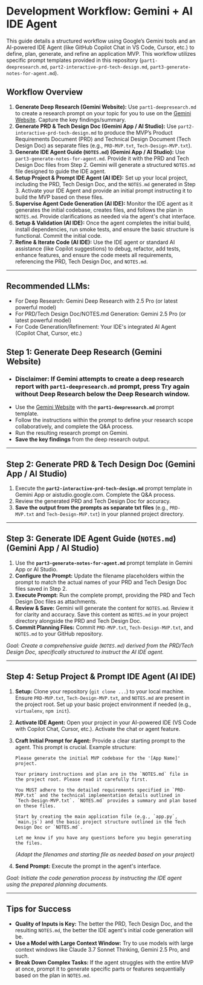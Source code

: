 # Development Workflow: Gemini + AI IDE Agent

This guide details a structured workflow using Google’s Gemini tools and an AI-powered IDE Agent (like GitHub Copilot Chat in VS Code, Cursor, etc.) to define, plan, generate, and refine an application MVP. This workflow utilizes specific prompt templates provided in this repository (`part1-deepresearch.md`, `part2-interactive-prd-tech-design.md`, `part3-generate-notes-for-agent.md`).

## Workflow Overview

1.  **Generate Deep Research (Gemini Website):** Use `part1-deepresearch.md` to create a research prompt on your topic for you to use on the [Gemini Website](https://gemini.google.com/app). Capture the key findings/summary.
2.  **Generate PRD & Tech Design Doc (Gemini App / AI Studio):** Use `part2-interactive-prd-tech-design.md` to produce the MVP’s Product Requirements Document (PRD) and Technical Design Document (Tech Design Doc) as separate files (e.g., `PRD-MVP.txt`, `Tech-Design-MVP.txt`).
3.  **Generate IDE Agent Guide (`NOTES.md`) (Gemini App / AI Studio):** Use `part3-generate-notes-for-agent.md`. Provide it with the PRD and Tech Design Doc files from Step 2. Gemini will generate a structured `NOTES.md` file designed to guide the IDE agent.
4.  **Setup Project & Prompt IDE Agent (AI IDE):** Set up your local project, including the PRD, Tech Design Doc, and the `NOTES.md` generated in Step 3. Activate your IDE Agent and provide an initial prompt instructing it to build the MVP based on these files.
5.  **Supervise Agent Code Generation (AI IDE):** Monitor the IDE agent as it generates the initial codebase, creates files, and follows the plan in `NOTES.md`. Provide clarifications as needed via the agent's chat interface.
6.  **Setup & Validation (AI IDE):** Once the agent completes the initial build, install dependencies, run smoke tests, and ensure the basic structure is functional. Commit the initial code.
7.  **Refine & Iterate Code (AI IDE):** Use the IDE agent or standard AI assistance (like Copilot suggestions) to debug, refactor, add tests, enhance features, and ensure the code meets all requirements, referencing the PRD, Tech Design Doc, and `NOTES.md`.

---
## Recommended LLMs:

*   For Deep Research: Gemini Deep Research with 2.5 Pro (or latest powerful model)
*   For PRD/Tech Design Doc/NOTES.md Generation: Gemini 2.5 Pro (or latest powerful model)
*   For Code Generation/Refinement: Your IDE's integrated AI Agent (Copilot Chat, Cursor, etc.)

## Step 1: Generate Deep Research (Gemini Website)

*   ### Disclaimer: If Gemini attempts to create a deep research report with **`part1-deepresearch.md`** prompt, press **Try again without Deep Research** below the Deep Research window.
*   Use the [Gemini Website](https://gemini.google.com/app) with the **`part1-deepresearch.md`** prompt template.
*   Follow the instructions within the prompt to define your research scope collaboratively, and complete the Q&A process.
*   Run the resulting research prompt on Gemini.
*   **Save the key findings** from the deep research output.

---

## Step 2: Generate PRD & Tech Design Doc (Gemini App / AI Studio)

1.  Execute the **`part2-interactive-prd-tech-design.md`** prompt template in Gemini App or aistudio.google.com. Complete the Q&A process.
2.  Review the generated PRD and Tech Design Doc for accuracy.
3.  **Save the output from the prompts as separate txt files** (e.g., `PRD-MVP.txt` and `Tech-Design-MVP.txt`) in your planned project directory.

---

## Step 3: Generate IDE Agent Guide (`NOTES.md`) (Gemini App / AI Studio)

1.  Use the **`part3-generate-notes-for-agent.md`** prompt template in Gemini App or AI Studio.
2.  **Configure the Prompt:** Update the filename placeholders within the prompt to match the actual names of your PRD and Tech Design Doc files saved in Step 2.
3.  **Execute Prompt:** Run the complete prompt, providing the PRD and Tech Design Doc files as attachments.
4.  **Review & Save:** Gemini will generate the content for `NOTES.md`. Review it for clarity and accuracy. Save this content as `NOTES.md` in your project directory alongside the PRD and Tech Design Doc.
5.  **Commit Planning Files:** Commit `PRD-MVP.txt`, `Tech-Design-MVP.txt`, and `NOTES.md` to your GitHub repository.

*Goal: Create a comprehensive guide (`NOTES.md`) derived from the PRD/Tech Design Doc, specifically structured to instruct the AI IDE agent.*

---

## Step 4: Setup Project & Prompt IDE Agent (AI IDE)

1.  **Setup:** Clone your repository (`git clone ...`) to your local machine. Ensure `PRD-MVP.txt`, `Tech-Design-MVP.txt`, and `NOTES.md` are present in the project root. Set up your basic project environment if needed (e.g., `virtualenv`, `npm init`).
2.  **Activate IDE Agent:** Open your project in your AI-powered IDE (VS Code with Copilot Chat, Cursor, etc.). Activate the chat or agent feature.
3.  **Craft Initial Prompt for Agent:** Provide a clear starting prompt to the agent. This prompt is crucial. Example structure:

    ```text
    Please generate the initial MVP codebase for the '[App Name]' project.

    Your primary instructions and plan are in the `NOTES.md` file in the project root. Please read it carefully first.

    You MUST adhere to the detailed requirements specified in `PRD-MVP.txt` and the technical implementation details outlined in `Tech-Design-MVP.txt`. `NOTES.md` provides a summary and plan based on these files.

    Start by creating the main application file (e.g., `app.py`, `main.js`) and the basic project structure outlined in the Tech Design Doc or `NOTES.md`.

    Let me know if you have any questions before you begin generating the files.
    ```
    *(Adapt the filenames and starting file as needed based on your project)*

4.  **Send Prompt:** Execute the prompt in the agent's interface.

*Goal: Initiate the code generation process by instructing the IDE agent using the prepared planning documents.*

---

## Tips for Success

*   **Quality of Inputs is Key:** The better the PRD, Tech Design Doc, and the resulting `NOTES.md`, the better the IDE agent's initial code generation will be.
*   **Use a Model with Large Context Window:** Try to use models with large context windows like Claude 3.7 Sonnet Thinking, Gemini 2.5 Pro, and such.
*   **Break Down Complex Tasks:** If the agent struggles with the entire MVP at once, prompt it to generate specific parts or features sequentially based on the plan in `NOTES.md`.
